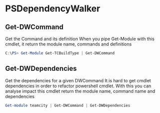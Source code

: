 # PSDependencyWalker

## Get-DWCommand
Get the Command and its definition
When you pipe Get-Module with this cmdlet, it return the module name, commands and definitions
```powershell
C:\PS> Get-Module Get-TCBuildType | Get-DWCommand
```

## Get-DWDependencies
Get the dependencies for a given DWCommand
It is hard to get cmdlet dependencies in order to refactor powershell cmdlet. With this you can analyse impact
this cmdlet return the module name, command name and dependencies
  
```powershell
Get-module teamcity | Get-DWCommand | Get-DWDependencies
```

